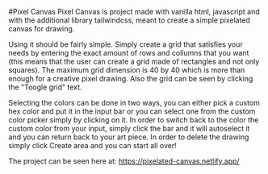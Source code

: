 #Pixel Canvas
Pixel Canvas is project made with vanilla html, javascript and with the additional library tailwindcss, meant to create a simple pixelated canvas for drawing.

Using it should be fairly simple. Simply create a grid that satisfies your needs by entering the exact amount of rows and collumns that you want (this means that the user can create a grid made of rectangles and not only squares). The maximum grid dimension is 40 by 40 which is more than enough for a creative pixel drawing. Also the grid can be seen by clicking the "Toogle grid" text.

Selecting the colors can be done in two ways, you can either pick a custom hex color and put it in the input bar or you can select one from the custom color picker simply by clicking on it. In order to switch back to the color the custom color from your input, simply click the bar and it will autoselect it and you can return back to your art piece.
In order to delete the drawing simply click Create area and you can start all over!

The project can be seen here at: https://pixelated-canvas.netlify.app/
